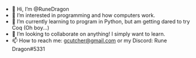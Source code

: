 - 👋 Hi, I’m @RuneDragon
- 👀 I’m interested in programming and how computers work.
- 🌱 I’m currently learning to program in Python, but am getting dared to try Coq (Oh boy...)
- 💞️ I’m looking to collaborate on anything! I simply want to learn.
- 📫 How to reach me: gcutcher@gmail.com or my Discord: Rune Dragon#5331
